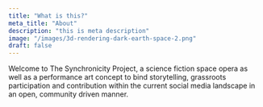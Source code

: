 ```yaml
---
title: "What is this?"
meta_title: "About"
description: "this is meta description"
image: "/images/3d-rendering-dark-earth-space-2.png"
draft: false
---
```


Welcome to The Synchronicity Project, a science fiction space opera as well as a performance art concept to bind storytelling, grassroots participation and contribution within the current social media landscape in an open, community driven manner.
